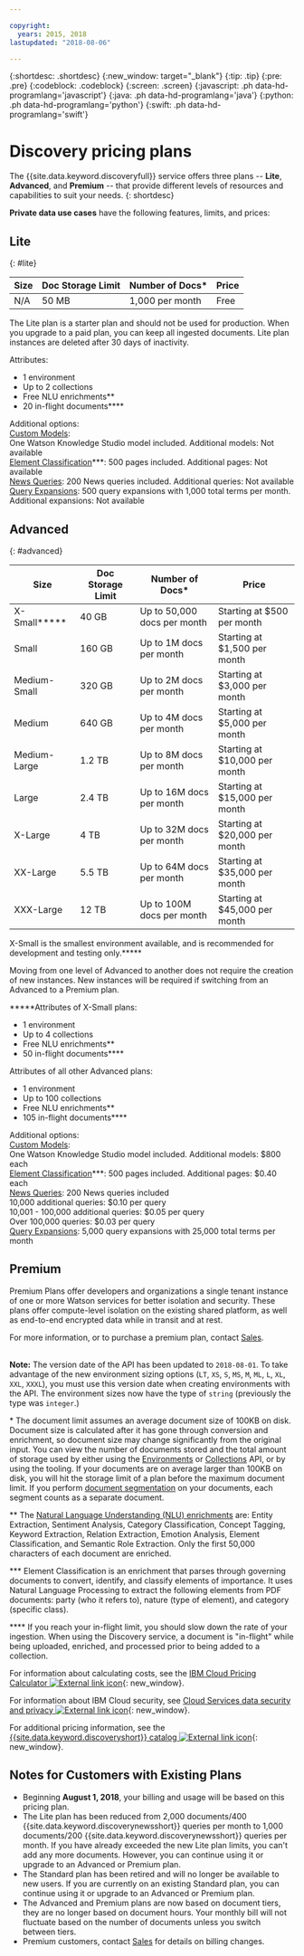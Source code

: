 ```yaml
---

copyright:
  years: 2015, 2018
lastupdated: "2018-08-06"

---
```


{:shortdesc: .shortdesc}
{:new_window: target="_blank"}
{:tip: .tip}
{:pre: .pre}
{:codeblock: .codeblock}
{:screen: .screen}
{:javascript: .ph data-hd-programlang='javascript'}
{:java: .ph data-hd-programlang='java'}
{:python: .ph data-hd-programlang='python'}
{:swift: .ph data-hd-programlang='swift'}

# Discovery pricing plans

The {{site.data.keyword.discoveryfull}} service offers three plans -- **Lite**, **Advanced**, and **Premium** -- that provide different levels of resources and capabilities to suit your needs.
{: shortdesc}

**Private data use cases** have the following features, limits, and prices:

## Lite
{: #lite}

Size | Doc Storage Limit | Number of Docs\* | Price 
------ | ------ | ------ | ------  
N/A | 50 MB | 1,000 per month | Free 

The Lite plan is a starter plan and should not be used for production. When you upgrade to a paid plan, you can keep all ingested documents.  Lite plan instances are deleted after 30 days of inactivity. 

Attributes:
- 1 environment
- Up to 2 collections
- Free NLU enrichments\*\*
- 20 in-flight documents\*\*\*\* 

Additional options:<br> [Custom Models](/docs/services/discovery/integrate-wks.html#integrating-your-custom-model):<br>
One Watson Knowledge Studio model included. Additional models: Not available<br>[Element Classification](/docs/services/discovery/element-classification.html)\*\*\*:
500 pages included. Additional pages: Not available <br>[News Queries](/docs/services/discovery/watson-discovery-news.html): 
200 News queries included. Additional queries:  Not available<br>[Query Expansions](/docs/services/discovery/using.html#query-expansion):
500 query expansions with 1,000 total terms per month. Additional expansions: Not available

## Advanced
{: #advanced}

Size | Doc Storage Limit | Number of Docs\* | Price 
------ | ------ | ------ | ------ 
X-Small\*\*\*\*\* | 40 GB | Up to 50,000 docs per month | Starting at $500 per month  
Small | 160 GB | Up to 1M docs per month | Starting at $1,500 per month  
Medium-Small | 320 GB | Up to 2M docs per month | Starting at $3,000 per month 
Medium| 640 GB | Up to 4M docs per month | Starting at $5,000 per month 
Medium-Large | 1.2 TB | Up to 8M docs per month | Starting at $10,000 per month 
Large| 2.4 TB | Up to 16M docs per month | Starting at $15,000 per month 
X-Large| 4 TB | Up to 32M docs per month | Starting at $20,000 per month 
XX-Large | 5.5 TB | Up to 64M docs per month | Starting at $35,000 per month 
XXX-Large | 12 TB | Up to 100M docs per month | Starting at $45,000 per month 

X-Small is the smallest environment available, and is recommended for development and testing only.\*\*\*\*\*

Moving from one level of Advanced to another does not require the creation of new instances. New instances will be required if switching from an Advanced to a Premium plan.

\*\*\*\*\*Attributes of X-Small plans: 
- 1 environment
- Up to 4 collections
- Free NLU enrichments\*\*
- 50 in-flight documents\*\*\*\*

Attributes of all other Advanced plans:
- 1 environment
- Up to 100 collections
- Free NLU enrichments\*\*
- 105 in-flight documents\*\*\*\*

Additional options:<br> [Custom Models](/docs/services/discovery/integrate-wks.html#integrating-your-custom-model):<br>
One Watson Knowledge Studio model included. Additional models: $800 each<br>[Element Classification](/docs/services/discovery/element-classification.html)\*\*\*:
500 pages included. Additional pages: $0.40 each<br>[News Queries](/docs/services/discovery/watson-discovery-news.html): 
200 News queries included  
10,000 additional queries: $0.10 per query<br>
10,001 - 100,000 additional queries: $0.05 per query<br>
Over 100,000 queries: $0.03 per query<br>
[Query Expansions](/docs/services/discovery/using.html#query-expansion):
5,000 query expansions with 25,000 total terms per month

## Premium

Premium Plans offer developers and organizations a single tenant instance of one or more Watson services for better isolation and security. These plans offer compute-level isolation on the existing shared platform, as well as end-to-end encrypted data while in transit and at rest. 

For more information, or to purchase a premium plan, contact [Sales](https://ibm.biz/contact-wdc-premium). 
<br>
<br> 

**Note:** The version date of the API has been updated to `2018-08-01`. To take advantage of the new environment sizing options (`LT`, `XS`, `S`, `MS`, `M`, `ML`, `L`, `XL`, `XXL`, `XXXL`), you must use this version date when creating environments with the API. The environment sizes now have the type of `string` (previously the type was `integer`.)

\* The document limit assumes an average document size of 100KB on disk. Document size is calculated after it has gone through conversion and enrichment, so document size may change significantly from the original input. You can view the number of documents stored and the total amount of storage used by either using the [Environments](https://www.ibm.com/watson/developercloud/discovery/api/v1/curl.html?curl#environments-api) or [Collections](https://www.ibm.com/watson/developercloud/discovery/api/v1/curl.html?curl#collections-api) API, or by using the tooling. If your documents are on average larger than 100KB on disk, you will hit the storage limit of a plan before the maximum document limit. If you perform [document segmentation](https://console.bluemix.net/docs/services/discovery/building.html#doc-segmentation) on your documents, each segment counts as a separate document.

\*\* The [Natural Language Understanding (NLU) enrichments](https://console.bluemix.net/docs/services/discovery/building.html#adding-enrichments) are: Entity Extraction, Sentiment Analysis, Category Classification, Concept Tagging, Keyword Extraction, Relation Extraction, Emotion Analysis, Element Classification, and Semantic Role Extraction.  Only the first 50,000 characters of each document are enriched. 

\*\*\* Element Classification is an enrichment that parses through governing documents to convert, identify, and classify elements of importance. It uses Natural Language Processing to extract the following elements from PDF documents: party (who it refers to), nature (type of element), and category (specific class).

\*\*\*\* If you reach your in-flight limit, you should slow down the rate of your ingestion.  When using the Discovery service, a document is "in-flight" while being uploaded, enriched, and processed prior to being added to a collection.

For information about calculating costs, see the [IBM Cloud Pricing Calculator ![External link icon](../../icons/launch-glyph.svg "External link icon")](https://console.bluemix.net/pricing/platform/watson){: new_window}.

For information about IBM Cloud security, see [Cloud Services data security and privacy ![External link icon](../../icons/launch-glyph.svg "External link icon")](https://www.ibm.com/software/sla/sladb.nsf/sla/csdsp?OpenDocument){: new_window}.

For additional pricing information, see the [{{site.data.keyword.discoveryshort}} catalog ![External link icon](../../icons/launch-glyph.svg "External link icon")](https://console.bluemix.net/catalog/services/discovery){: new_window}.

## Notes for Customers with Existing Plans

- Beginning **August 1, 2018**, your billing and usage will be based on this pricing plan.
- The Lite plan has been reduced from 2,000 documents/400 {{site.data.keyword.discoverynewsshort}} queries per month to 1,000 documents/200 {{site.data.keyword.discoverynewsshort}} queries per month.  If you have already exceeded the new Lite plan limits, you can't add any more documents. However, you can continue using it or upgrade to an Advanced or Premium plan.
- The Standard plan has been retired and will no longer be available to new users. If you are currently on an existing Standard plan, you can continue using it or upgrade to an Advanced or Premium plan.
- The Advanced and Premium plans are now based on document tiers, they are no longer based on document hours. Your monthly bill will not fluctuate based on the number of documents unless you switch between tiers.
- Premium customers, contact [Sales](https://ibm.biz/contact-wdc-premium) for details on billing changes.	
